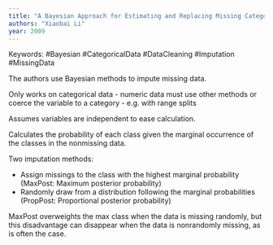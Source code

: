 ```yaml
---
title: "A Bayesian Approach for Estimating and Replacing Missing Categorical Data"
authors: "Xiaobai Li"
year: 2009
---
```


Keywords: #Bayesian #CategoricalData #DataCleaning #Imputation #MissingData

The authors use Bayesian methods to impute missing data.

Only works on categorical data - numeric data must use other methods or coerce the 
variable to a category - e.g. with range splits

Assumes variables are independent to ease calculation. 

Calculates the probability of each class given the marginal occurrence of the classes in the nonmissing data.

Two imputation methods:
- Assign missings to the class with the highest marginal probability (MaxPost: Maximum posterior probability)
- Randomly draw from a distribution following the marginal probabilities (PropPost: Proportional posterior probability)

MaxPost overweights the max class when the data is missing randomly, but this disadvantage can disappear when the data is nonrandomly missing, as is often the case.